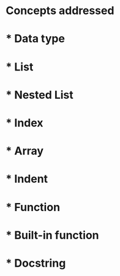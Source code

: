 # Concepts addressed
# * Data type
# * List
# * Nested List
# * Index
# * Array 
# * Indent
# * Function 
# * Built-in function
# * Docstring